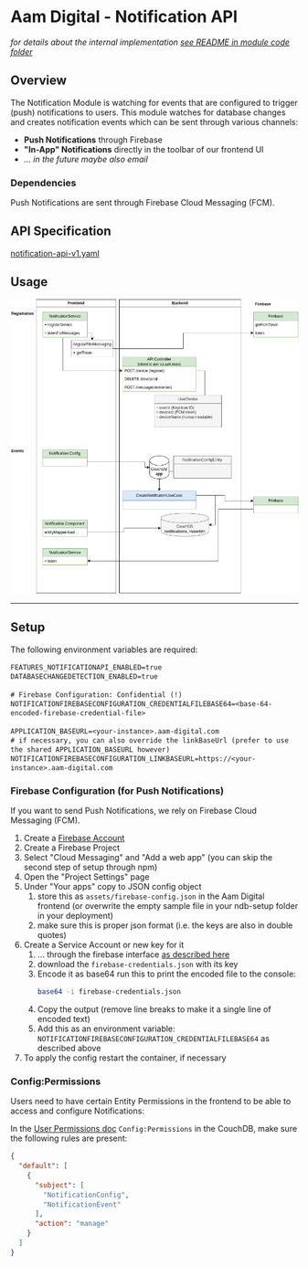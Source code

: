 # Aam Digital - Notification API

_for details about the internal
implementation [see README in module code folder](../../application/aam-backend-service/src/main/kotlin/com/aamdigital/aambackendservice/notification/README.md)_

## Overview

The Notification Module is watching for events that are configured to trigger (push) notifications to users.
This module watches for database changes and creates notification events which can be sent through various channels:

- **Push Notifications** through Firebase
- **"In-App" Notifications** directly in the toolbar of our frontend UI
- _... in the future maybe also email_

### Dependencies

Push Notifications are sent through Firebase Cloud Messaging (FCM).

## API Specification

[notification-api-v1.yaml](../api-specs/notification-api-v1.yaml)

## Usage
![notifications.drawio.png](../assets/notifications.drawio.png)

-----

## Setup

The following environment variables are required:

```dotenv
FEATURES_NOTIFICATIONAPI_ENABLED=true
DATABASECHANGEDETECTION_ENABLED=true

# Firebase Configuration: Confidential (!)
NOTIFICATIONFIREBASECONFIGURATION_CREDENTIALFILEBASE64=<base-64-encoded-firebase-credential-file>

APPLICATION_BASEURL=<your-instance>.aam-digital.com
# if necessary, you can also override the linkBaseUrl (prefer to use the shared APPLICATION_BASEURL however)
NOTIFICATIONFIREBASECONFIGURATION_LINKBASEURL=https://<your-instance>.aam-digital.com
```

### Firebase Configuration (for Push Notifications)

If you want to send Push Notifications, we rely on Firebase Cloud Messaging (FCM).

1. Create a [Firebase Account](https://console.firebase.google.com/)
2. Create a Firebase Project
3. Select "Cloud Messaging" and "Add a web app" (you can skip the second step of setup through npm)
4. Open the "Project Settings" page
5. Under "Your apps" copy to JSON config object
    1. store this as `assets/firebase-config.json` in the Aam Digital
       frontend (or overwrite the empty sample file in your ndb-setup folder in your deployment)
    2. make sure this is proper json format (i.e. the keys are also in double quotes)
6. Create a Service Account or new key for it
    1. ... through the firebase
       interface [as described here](https://firebase.google.com/docs/admin/setup#initialize_the_sdk_in_non-google_environments)
    2. download the `firebase-credentials.json` with its key
    3. Encode it as base64
       run this to print the encoded file to the console:
       ```bash
       base64 -i firebase-credentials.json
       ```
    4. Copy the output (remove line breaks to make it a single line of encoded text)
    5. Add this as an environment variable: `NOTIFICATIONFIREBASECONFIGURATION_CREDENTIALFILEBASE64` as described above
7. To apply the config restart the container, if necessary

### Config:Permissions

Users need to have certain Entity Permissions in the frontend to be able to access and configure Notifications:

In
the [User Permissions doc](https://aam-digital.github.io/ndb-core/documentation/additional-documentation/concepts/user-roles-and-permissions.html)
`Config:Permissions` in the CouchDB, make sure the following rules are present:

```json
{
  "default": [
    {
      "subject": [
        "NotificationConfig",
        "NotificationEvent"
      ],
      "action": "manage"
    }
  ]
}
```
